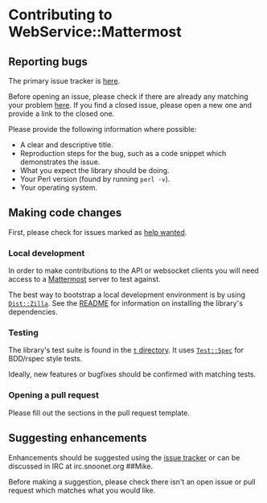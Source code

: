 # Contributing to WebService::Mattermost

## Reporting bugs

The primary issue tracker is [here](https://github.com/n7st/WebService-Mattermost/issues).

Before opening an issue, please check if there are already any matching your
problem [here](https://github.com/n7st/WebService-Mattermost/issues). If you
find a closed issue, please open a new one and provide a link to the closed one.

Please provide the following information where possible:

* A clear and descriptive title.
* Reproduction steps for the bug, such as a code snippet which demonstrates the
  issue.
* What you expect the library should be doing.
* Your Perl version (found by running `perl -v`).
* Your operating system.

## Making code changes

First, please check for issues marked as
[help wanted](https://github.com/n7st/WebService-Mattermost/labels/help%20wanted).

### Local development

In order to make contributions to the API or websocket clients you will need
access to a [Mattermost](https://mattermost.com/) server to test against.

The best way to bootstrap a local development environment is by using
[`Dist::Zilla`](http://dzil.org). See the [README](./README.md#Manual) for
information on installing the library's dependencies.

### Testing

The library's test suite is found in the
[`t` directory](https://github.com/n7st/WebService-Mattermost/tree/master/t).
It uses [`Test::Spec`](https://metacpan.org/pod/Test::Spec) for BDD/rspec style
tests.

Ideally, new features or bugfixes should be confirmed with matching tests.

### Opening a pull request

Please fill out the sections in the pull request template.

## Suggesting enhancements

Enhancements should be suggested using the
[issue tracker](https://github.com/n7st/WebService-Mattermost/issues) or can be
discussed in IRC at irc.snoonet.org ##Mike.

Before making a suggestion, please check there isn't an open issue or pull
request which matches what you would like.

